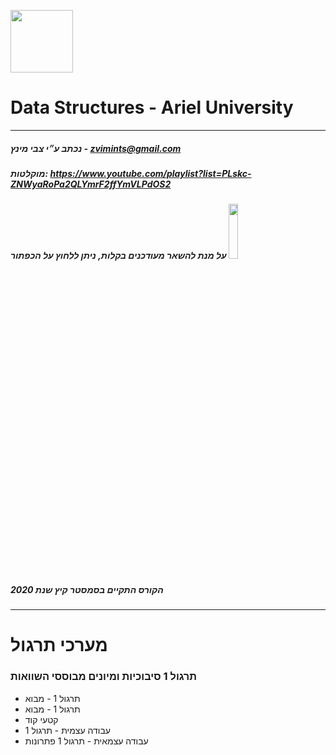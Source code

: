 <img src="https://media.licdn.com/dms/image/C4D0BAQGD7npMPoXymw/company-logo_200_200/0?e=2159024400&v=beta&t=TZ8Ub3U2jCZgA1_kAx6SE8jmAcSJkbiZAuN6Kn1_lW0" height="100px"> <br>
# Data Structures - Ariel University
-----
##### נכתב ע״י צבי מינץ - zvimints@gmail.com 
##### מוקלטות: https://www.youtube.com/playlist?list=PLskc-ZNWyaRoPa2QLYmrF2ffYmVLPdOS2
##### על מנת להשאר מעודכנים בקלות, ניתן ללחוץ על הכפתור <img src ="https://pbs.twimg.com/media/DRz1EnSXUAAGR9M.jpg" width="17%" height="15%"/> 
##### הקורס התקיים בסמסטר קיץ שנת 2020
-----
# מערכי תרגול
### תרגול 1 סיבוכיות ומיונים מבוססי השוואות
-  תרגול 1 - מבוא 
-  תרגול 1 - מבוא 
-  קטעי קוד 
-  עבודה עצמית - תרגול 1 
-  עבודה עצמאית - תרגול 1 פתרונות 
